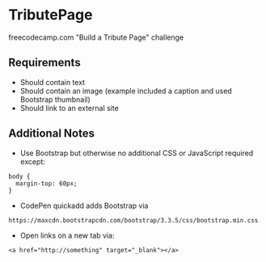 # TributePage
freecodecamp.com "Build a Tribute Page" challenge

## Requirements
- Should contain text
- Should contain an image (example included a caption and used Bootstrap thumbnail)
- Should link to an external site

## Additional Notes
- Use Bootstrap but otherwise no additional CSS or JavaScript required except:
```
body {
  margin-top: 60px;
}
```
- CodePen quickadd adds Bootstrap via

```https://maxcdn.bootstrapcdn.com/bootstrap/3.3.5/css/bootstrap.min.css```
- Open links on a new tab via:
```
<a href="http://something" target="_blank"></a>
```

